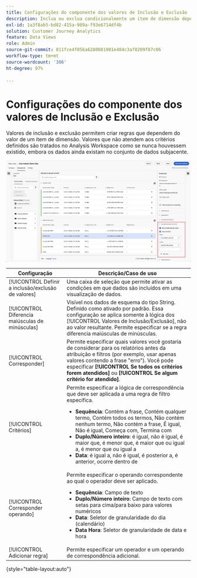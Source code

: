 ```yaml
---
title: Configurações do componente dos valores de Inclusão e Exclusão
description: Inclua ou exclua condicionalmente um item de dimensão dependendo de seu valor.
exl-id: 1a3f8ab5-bd82-415a-989a-f93e6714df4b
solution: Customer Journey Analytics
feature: Data Views
role: Admin
source-git-commit: 811fce4f056a6280081901e484c3af8209f87c06
workflow-type: tm+mt
source-wordcount: '306'
ht-degree: 97%

---
```


# Configurações do componente dos valores de Inclusão e Exclusão

Valores de inclusão e exclusão permitem criar regras que dependem do valor de um item de dimensão. Valores que não atendem aos critérios definidos são tratados no Analysis Workspace como se nunca houvessem existido, embora os dados ainda existam no conjunto de dados subjacente.

![Janela Visualizações de dados destacando os valores de exclusão de Inclusão](../assets/include-exclude.png)

| Configuração | Descrição/Caso de uso |
| --- | --- |
| [!UICONTROL Definir a inclusão/exclusão de valores] | Uma caixa de seleção que permite ativar as condições em que dados são incluídos em uma visualização de dados. |
| [!UICONTROL Diferencia maiúsculas de minúsculas] | Visível nos dados de esquema do tipo String. Definido como ativado por padrão. Essa configuração se aplica somente à lógica dos [!UICONTROL Valores de Inclusão/Exclusão], não ao valor resultante. Permite especificar se a regra diferencia maiúsculas de minúsculas. |
| [!UICONTROL Corresponder] | Permite especificar quais valores você gostaria de considerar para os relatórios antes da atribuição e filtros (por exemplo, usar apenas valores contendo a frase &quot;erro&quot;). Você pode especificar **[!UICONTROL Se todos os critérios forem atendidos]** ou **[!UICONTROL Se algum critério for atendido]**. |
| [!UICONTROL Critérios] | Permite especificar a lógica de correspondência que deve ser aplicada a uma regra de filtro específica.<ul><li>**Sequência**: Contém a frase, Contém qualquer termo, Contém todos os termos, Não contém nenhum termo, Não contém a frase, É igual, Não é igual, Começa com, Termina com</li><li>**Duplo/Número inteiro**: é igual, não é igual, é maior que, é menor que, é maior que ou igual a, é menor que ou igual a</li><li>**Data**: é igual a, não é igual, é posterior a, é anterior, ocorre dentro de</li></ul> |
| [!UICONTROL Corresponder operando] | Permite especificar o operando correspondente ao qual o operador deve ser aplicado.<ul><li>**Sequência**: Campo de texto</li><li>**Duplo/Número inteiro**: Campo de texto com setas para cima/para baixo para valores numéricos</li><li>**Data**: Seletor de granularidade do dia (calendário)</li><li>**Data Hora**: Seletor de granularidade de data e hora</li></ul> |
| [!UICONTROL Adicionar regra] | Permite especificar um operador e um operando de correspondência adicional. |

{style="table-layout:auto"}
